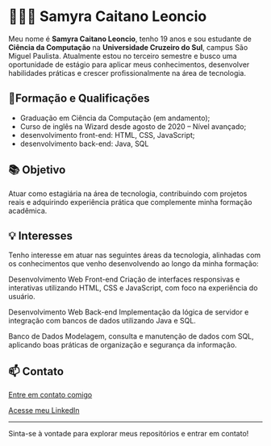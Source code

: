 # 👩🏽‍💻​ Samyra Caitano Leoncio

Meu nome é **Samyra Caitano Leoncio**, tenho 19 anos e sou estudante de **Ciência da Computação** na **Universidade Cruzeiro do Sul**, campus São Miguel Paulista. Atualmente estou no terceiro semestre e busco uma oportunidade de estágio para aplicar meus conhecimentos, desenvolver habilidades práticas e crescer profissionalmente na área de tecnologia.

## 🚀Formação e Qualificações

- Graduação em Ciência da Computação (em andamento);
- Curso de inglês na Wizard desde agosto de 2020 – Nível avançado;
-  desenvolvimento front-end: HTML, CSS, JavaScript;
- desenvolvimento back-end: Java, SQL


## 📚 Objetivo

Atuar como estagiária na área de tecnologia, contribuindo com projetos reais e adquirindo experiência prática que complemente minha formação acadêmica.

## 💡 Interesses

Tenho interesse em atuar nas seguintes áreas da tecnologia, alinhadas com os conhecimentos que venho desenvolvendo ao longo da minha formação:

Desenvolvimento Web Front-end
Criação de interfaces responsivas e interativas utilizando HTML, CSS e JavaScript, com foco na experiência do usuário.

Desenvolvimento Web Back-end
Implementação da lógica de servidor e integração com bancos de dados utilizando Java e SQL.

Banco de Dados
Modelagem, consulta e manutenção de dados com SQL, aplicando boas práticas de organização e segurança da informação.


## 📫 Contato

[Entre em contato comigo](samyra.caitano@gmail.com)

[Acesse meu Linkedln](https://www.linkedln.com/in/samyra-caitano-b80634357)

---

Sinta-se à vontade para explorar meus repositórios e entrar em contato!


